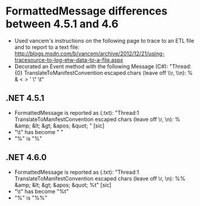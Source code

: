 # FormattedMessage differences between 4.5.1 and 4.6

* Used vancem's instructions on the following page to trace to an ETL file and to report to a text file: http://blogs.msdn.com/b/vancem/archive/2012/12/21/using-tracesource-to-log-etw-data-to-a-file.aspx
* Decorated an Event method with the following Message (C#): "Thread:{0} TranslateToManifestConvention escaped chars (leave off \\\\r, \\\\n): % & < > ' \\" \\t"

## .NET 4.5.1
* FormattedMessage is reported as (.txt): "Thread:1 TranslateToManifestConvention escaped chars (leave off \r, \n): % &amp;amp; &amp;lt; &amp;gt; &amp;apos; &amp;quot;  " [sic]
* "\t" has become " "
* "%"  is "%"

## .NET 4.6.0
* FormattedMessage is reported as (.txt): "Thread:1 TranslateToManifestConvention escaped chars (leave off \r, \n): %% &amp;amp; &amp;lt; &amp;gt; &amp;apos; &amp;quot; %t" [sic]
* "\t" has become "%t"
* "%"  is "%%"
